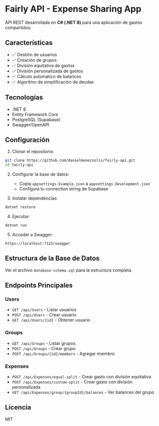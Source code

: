 ﻿# Fairly API - Expense Sharing App

API REST desarrollada en **C# (.NET 8)** para una aplicación de gastos compartidos.

## Características

- ✅ Gestión de usuarios
- ✅ Creación de grupos
- ✅ División equitativa de gastos
- ✅ División personalizada de gastos
- ✅ Cálculo automático de balances
- ✅ Algoritmo de simplificación de deudas

## Tecnologías

- .NET 8
- Entity Framework Core
- PostgreSQL (Supabase)
- Swagger/OpenAPI

## Configuración

1. Clonar el repositorio:
```bash
git clone https://github.com/danielmenezsolis/fairly-api.git
cd fairly-api
```

2. Configurar la base de datos:
   - Copia `appsettings.Example.json` a `appsettings.Development.json`
   - Configura tu connection string de Supabase

3. Instalar dependencias:
```bash
dotnet restore
```

4. Ejecutar:
```bash
dotnet run
```

5. Acceder a Swagger:
```
https://localhost:7123/swagger
```

## Estructura de la Base de Datos

Ver el archivo `database-schema.sql` para la estructura completa.

## Endpoints Principales

### Users
- `GET /api/Users` - Listar usuarios
- `POST /api/Users` - Crear usuario
- `GET /api/Users/{id}` - Obtener usuario

### Groups
- `GET /api/Groups` - Listar grupos
- `POST /api/Groups` - Crear grupo
- `POST /api/Groups/{id}/members` - Agregar miembro

### Expenses
- `POST /api/Expenses/equal-split` - Crear gasto con división equitativa
- `POST /api/Expenses/custom-split` - Crear gasto con división personalizada
- `GET /api/Expenses/group/{groupId}/balances` - Ver balances del grupo

## Licencia

MIT